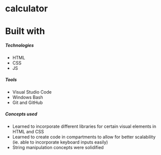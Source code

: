 # calculator

# Built with

##### Technologies
- HTML
- CSS
- JS


##### Tools
- Visual Studio Code
- Windows Bash
- Git and GitHub

##### Concepts used
- Learned to incorporate different libraries for certain visual elements in HTML and CSS
- Learned to create code in compartments to allow for better scalability (ie. able to incorporate keyboard inputs easily)
- String manipulation concepts were solidified 